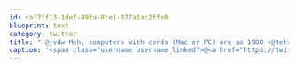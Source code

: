 ```yaml
---
id: caf7ff13-1def-49fa-8ce1-877a1ac2ffe0
blueprint: text
category: twitter
title: "'@jvdw Meh, computers with cords (Mac or PC) are so 1980 +@tehshane"
caption: '<span class="username username_linked">@<a href="https://twitter.com/jvdw" title="John van der Woude">jvdw</a></span> Meh, computers with cords (Mac or PC) are so 1980 +@tehshane'
---
```

